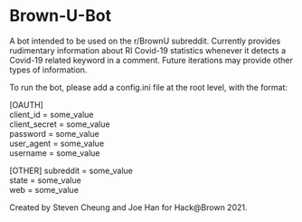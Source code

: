 # Brown-U-Bot
A bot intended to be used on the r/BrownU subreddit. Currently provides rudimentary information about RI Covid-19 
statistics whenever it detects a Covid-19 related keyword in a comment. Future iterations may provide 
other types of information. 

To run the bot, please add a config.ini file at the root level, with the format:

[OAUTH] \
client_id = some_value \
client_secret = some_value \
password = some_value \
user_agent = some_value \
username = some_value

[OTHER]
subreddit = some_value \
state = some_value \
web = some_value

Created by Steven Cheung and Joe Han for Hack@Brown 2021. 